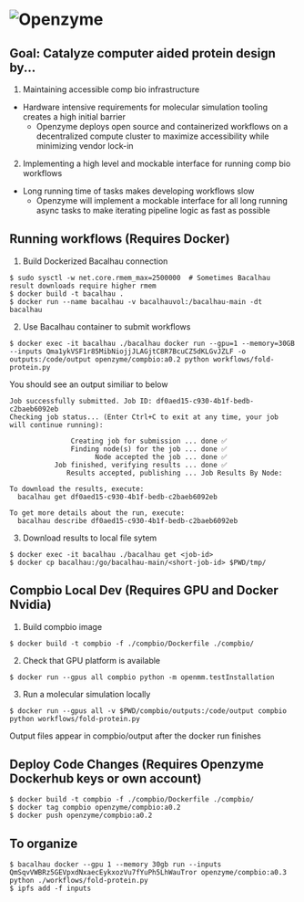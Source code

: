 # ![Openzyme](https://user-images.githubusercontent.com/9427089/205163968-380db264-57ef-459f-8d56-051a90b655fd.png)

## Goal: Catalyze computer aided protein design by...

1) Maintaining accessible comp bio infrastructure 
* Hardware intensive requirements for molecular simulation tooling creates a high initial barrier
  * Openzyme deploys open source and containerized workflows on a decentralized compute cluster to maximize accessibility while minimizing vendor lock-in

2) Implementing a high level and mockable interface for running comp bio workflows
* Long running time of tasks makes developing workflows slow
  * Openzyme will implement a mockable interface for all long running async tasks to make iterating pipeline logic as fast as possible

## Running workflows (Requires Docker)

1) Build Dockerized Bacalhau connection
```
$ sudo sysctl -w net.core.rmem_max=2500000  # Sometimes Bacalhau result downloads require higher rmem
$ docker build -t bacalhau .
$ docker run --name bacalhau -v bacalhauvol:/bacalhau-main -dt bacalhau
```

2) Use Bacalhau container to submit workflows
```
$ docker exec -it bacalhau ./bacalhau docker run --gpu=1 --memory=30GB --inputs Qma1ykVSF1r85MibNiojjJLAGjtC8R7BcuCZ5dKLGvJZLF -o outputs:/code/output openzyme/compbio:a0.2 python workflows/fold-protein.py
```

You should see an output similiar to below
```
Job successfully submitted. Job ID: df0aed15-c930-4b1f-bedb-c2baeb6092eb
Checking job status... (Enter Ctrl+C to exit at any time, your job will continue running):

               Creating job for submission ... done ✅
               Finding node(s) for the job ... done ✅
                     Node accepted the job ... done ✅
           Job finished, verifying results ... done ✅
              Results accepted, publishing ... Job Results By Node:

To download the results, execute:
  bacalhau get df0aed15-c930-4b1f-bedb-c2baeb6092eb

To get more details about the run, execute:
  bacalhau describe df0aed15-c930-4b1f-bedb-c2baeb6092eb
```

3) Download results to local file sytem
```
$ docker exec -it bacalhau ./bacalhau get <job-id>
$ docker cp bacalhau:/go/bacalhau-main/<short-job-id> $PWD/tmp/
```

## Compbio Local Dev (Requires GPU and Docker Nvidia)
1) Build compbio image
```
$ docker build -t compbio -f ./compbio/Dockerfile ./compbio/
```

2) Check that GPU platform is available
```
$ docker run --gpus all compbio python -m openmm.testInstallation
```

3) Run a molecular simulation locally
```
$ docker run --gpus all -v $PWD/compbio/outputs:/code/output compbio python workflows/fold-protein.py
```

Output files appear in compbio/output after the docker run finishes


## Deploy Code Changes (Requires Openzyme Dockerhub keys or own account)

```
$ docker build -t compbio -f ./compbio/Dockerfile ./compbio/
$ docker tag compbio openzyme/compbio:a0.2
$ docker push openzyme/compbio:a0.2
```

## To organize
```
$ bacalhau docker --gpu 1 --memory 30gb run --inputs QmSqvVWBRz5GEVpxdNxaecEykxozVu7fYuPh5LhWauTror openzyme/compbio:a0.3 python ./workflows/fold-protein.py
$ ipfs add -f inputs
```